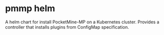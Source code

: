 # pmmp helm

A helm chart for install PocketMine-MP on a Kubernetes cluster.
Provides a controller that installs plugins from ConfigMap specification.
